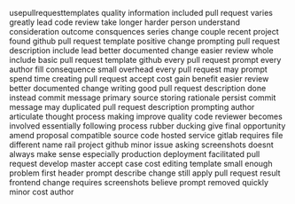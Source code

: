 usepullrequesttemplates quality information included pull request varies greatly lead code review take longer harder person understand consideration outcome consquences series change couple recent project found github pull request template positive change prompting pull request description include lead better documented change easier review whole include basic pull request template github every pull request prompt every author fill consequence small overhead every pull request may prompt spend time creating pull request accept cost gain benefit easier review better documented change writing good pull request description done instead commit message primary source storing rationale persist commit message may duplicated pull request description prompting author articulate thought process making improve quality code reviewer becomes involved essentially following process rubber ducking give final opportunity amend proposal compatible source code hosted service gitlab requires file different name rail project github minor issue asking screenshots doesnt always make sense especially production deployment facilitated pull request develop master accept case cost editing template small enough problem first header prompt describe change still apply pull request result frontend change requires screenshots believe prompt removed quickly minor cost author